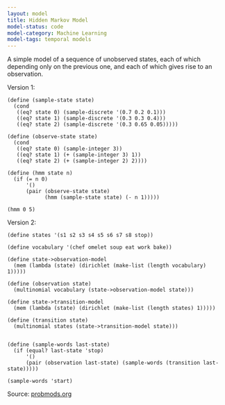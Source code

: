 ```yaml
---
layout: model
title: Hidden Markov Model
model-status: code
model-category: Machine Learning
model-tags: temporal models
---
```


A simple model of a sequence of unobserved states, each of which
depending only on the previous one, and each of which gives rise to
an observation.

Version 1:

    (define (sample-state state)
      (cond
       ((eq? state 0) (sample-discrete '(0.7 0.2 0.1)))
       ((eq? state 1) (sample-discrete '(0.3 0.3 0.4)))
       ((eq? state 2) (sample-discrete '(0.3 0.65 0.05)))))
    
    (define (observe-state state)
      (cond
       ((eq? state 0) (sample-integer 3))
       ((eq? state 1) (+ (sample-integer 3) 1))
       ((eq? state 2) (+ (sample-integer 2) 2))))
    
    (define (hmm state n)
      (if (= n 0)
          '()
          (pair (observe-state state)
                (hmm (sample-state state) (- n 1)))))
    
    (hmm 0 5)

Version 2:

    (define states '(s1 s2 s3 s4 s5 s6 s7 s8 stop))
    
    (define vocabulary '(chef omelet soup eat work bake))
    
    (define state->observation-model
      (mem (lambda (state) (dirichlet (make-list (length vocabulary) 1)))))
    
    (define (observation state)
      (multinomial vocabulary (state->observation-model state)))
    
    (define state->transition-model
      (mem (lambda (state) (dirichlet (make-list (length states) 1)))))
    
    (define (transition state)
      (multinomial states (state->transition-model state)))
    
    
    (define (sample-words last-state)
      (if (equal? last-state 'stop)
          '()
          (pair (observation last-state) (sample-words (transition last-state)))))
    
    (sample-words 'start)

Source: [probmods.org](https://probmods.org/observing-sequences.html#hidden-markov-models)
